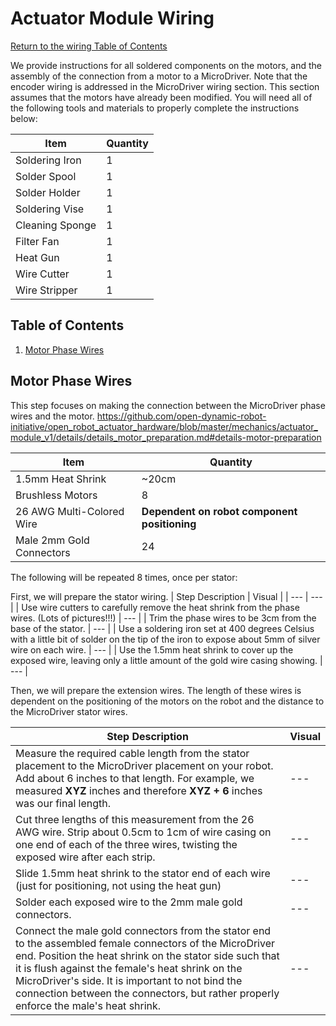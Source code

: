 # Actuator Module Wiring
[Return to the wiring Table of Contents](https://github.com/EmiliaPsacharopoulos/Quadruped-8dof-Robot/tree/main/Wiring#table-of-contents)

We provide instructions for all soldered components on the motors, and the assembly of the connection from a motor to a MicroDriver. Note that the encoder wiring is addressed in the MicroDriver wiring section. This section assumes that the motors have already been modified. You will need all of the following tools and materials to properly complete the instructions below:

| Item | Quantity | 
| --- | --- |
| Soldering Iron | 1 |
| Solder Spool | 1 |
| Solder Holder | 1 |
| Soldering Vise | 1 |
| Cleaning Sponge | 1 |
| Filter Fan | 1 |
| Heat Gun | 1 |
| Wire Cutter | 1 |
| Wire Stripper | 1 |

## Table of Contents
1. [Motor Phase Wires](https://github.com/EmiliaPsacharopoulos/Quadruped-8dof-Robot/blob/main/Wiring/Actuator%20Module%20Wiring/README.md#motor-phase-wires)

## Motor Phase Wires
This step focuses on making the connection between the MicroDriver phase wires and the motor. https://github.com/open-dynamic-robot-initiative/open_robot_actuator_hardware/blob/master/mechanics/actuator_module_v1/details/details_motor_preparation.md#details-motor-preparation

| Item | Quantity | 
| --- | --- |
| 1.5mm Heat Shrink | ~20cm |
| Brushless Motors | 8 |
| 26 AWG Multi-Colored Wire | **Dependent on robot component positioning** |
| Male 2mm Gold Connectors | 24 |


The following will be repeated 8 times, once per stator:


First, we will prepare the stator wiring.
| Step Description | Visual | 
| --- | --- |
| Use wire cutters to carefully remove the heat shrink from the phase wires. (Lots of pictures!!!) | --- |
| Trim the phase wires to be 3cm from the base of the stator. | --- |
| Use a soldering iron set at 400 degrees Celsius with a little bit of solder on the tip of the iron to expose about 5mm of silver wire on each wire. | --- |
| Use the 1.5mm heat shrink to cover up the exposed wire, leaving only a little amount of the gold wire casing showing.  | --- |

Then, we will prepare the extension wires. The length of these wires is dependent on the positioning of the motors on the robot and the distance to the MicroDriver stator wires. 

| Step Description | Visual | 
| --- | --- |
| Measure the required cable length from the stator placement to the MicroDriver placement on your robot. Add about 6 inches to that length. For example, we measured **XYZ** inches and therefore **XYZ + 6** inches was our final length. | --- |
| Cut three lengths of this measurement from the 26 AWG wire. Strip about 0.5cm to 1cm of wire casing on one end of each of the three wires, twisting the exposed wire after each strip. | --- |
| Slide 1.5mm heat shrink to the stator end of each wire (just for positioning, not using the heat gun) | --- |
| Solder each exposed wire to the 2mm male gold connectors. | --- |
| Connect the male gold connectors from the stator end to the assembled female connectors of the MicroDriver end. Position the heat shrink on the stator side such that it is flush against the female's heat shrink on the MicroDriver's side. It is important to not bind the connection between the connectors, but rather properly enforce the male's heat shrink.  | --- |
